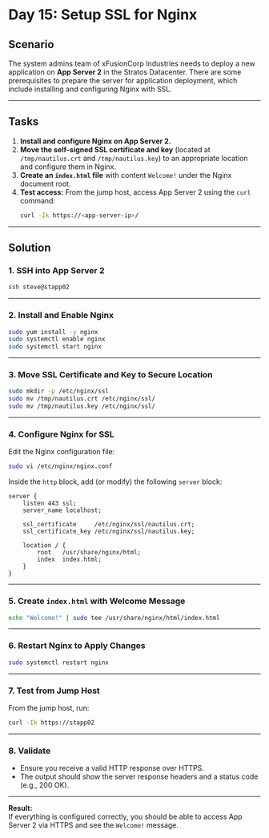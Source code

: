# Day 15: Setup SSL for Nginx

## Scenario

The system admins team of xFusionCorp Industries needs to deploy a new application on **App Server 2** in the Stratos Datacenter. There are some prerequisites to prepare the server for application deployment, which include installing and configuring Nginx with SSL.

---

## Tasks

1. **Install and configure Nginx on App Server 2.**
2. **Move the self-signed SSL certificate and key** (located at `/tmp/nautilus.crt` and `/tmp/nautilus.key`) to an appropriate location and configure them in Nginx.
3. **Create an `index.html` file** with content `Welcome!` under the Nginx document root.
4. **Test access:** From the jump host, access App Server 2 using the `curl` command:
   ```bash
   curl -Ik https://<app-server-ip>/
   ```

---

## Solution

### 1. SSH into App Server 2

```bash
ssh steve@stapp02
```

---

### 2. Install and Enable Nginx

```bash
sudo yum install -y nginx
sudo systemctl enable nginx
sudo systemctl start nginx
```

---

### 3. Move SSL Certificate and Key to Secure Location

```bash
sudo mkdir -p /etc/nginx/ssl
sudo mv /tmp/nautilus.crt /etc/nginx/ssl/
sudo mv /tmp/nautilus.key /etc/nginx/ssl/
```

---

### 4. Configure Nginx for SSL

Edit the Nginx configuration file:

```bash
sudo vi /etc/nginx/nginx.conf
```

Inside the `http` block, add (or modify) the following `server` block:

```nginx
server {
    listen 443 ssl;
    server_name localhost;

    ssl_certificate     /etc/nginx/ssl/nautilus.crt;
    ssl_certificate_key /etc/nginx/ssl/nautilus.key;

    location / {
        root   /usr/share/nginx/html;
        index  index.html;
    }
}
```

---

### 5. Create `index.html` with Welcome Message

```bash
echo "Welcome!" | sudo tee /usr/share/nginx/html/index.html
```

---

### 6. Restart Nginx to Apply Changes

```bash
sudo systemctl restart nginx
```

---

### 7. Test from Jump Host

From the jump host, run:

```bash
curl -Ik https://stapp02
```

---

### 8. Validate

- Ensure you receive a valid HTTP response over HTTPS.
- The output should show the server response headers and a status code (e.g., 200 OK).

---

**Result:**  
If everything is configured correctly, you should be able to access App Server 2 via HTTPS and see the `Welcome!` message.

